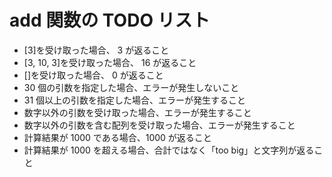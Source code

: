 # add 関数の TODO リスト

- [3]を受け取った場合、 3 が返ること
- [3, 10, 3]を受け取った場合、 16 が返ること
- []を受け取った場合、 0 が返ること
- 30 個の引数を指定した場合、エラーが発生しないこと
- 31 個以上の引数を指定した場合、エラーが発生すること
- 数字以外の引数を受け取った場合、エラーが発生すること
- 数字以外の引数を含む配列を受け取った場合、エラーが発生すること
- 計算結果が 1000 である場合、1000 が返ること
- 計算結果が 1000 を超える場合、合計ではなく「too big」と文字列が返ること
